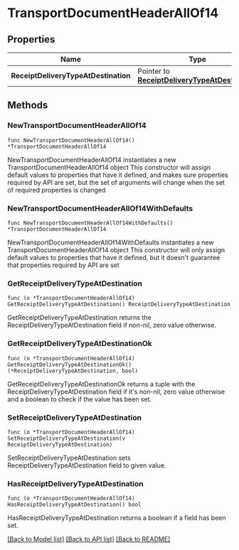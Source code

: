 # TransportDocumentHeaderAllOf14

## Properties

Name | Type | Description | Notes
------------ | ------------- | ------------- | -------------
**ReceiptDeliveryTypeAtDestination** | Pointer to [**ReceiptDeliveryTypeAtDestination**](ReceiptDeliveryTypeAtDestination.md) |  | [optional] 

## Methods

### NewTransportDocumentHeaderAllOf14

`func NewTransportDocumentHeaderAllOf14() *TransportDocumentHeaderAllOf14`

NewTransportDocumentHeaderAllOf14 instantiates a new TransportDocumentHeaderAllOf14 object
This constructor will assign default values to properties that have it defined,
and makes sure properties required by API are set, but the set of arguments
will change when the set of required properties is changed

### NewTransportDocumentHeaderAllOf14WithDefaults

`func NewTransportDocumentHeaderAllOf14WithDefaults() *TransportDocumentHeaderAllOf14`

NewTransportDocumentHeaderAllOf14WithDefaults instantiates a new TransportDocumentHeaderAllOf14 object
This constructor will only assign default values to properties that have it defined,
but it doesn't guarantee that properties required by API are set

### GetReceiptDeliveryTypeAtDestination

`func (o *TransportDocumentHeaderAllOf14) GetReceiptDeliveryTypeAtDestination() ReceiptDeliveryTypeAtDestination`

GetReceiptDeliveryTypeAtDestination returns the ReceiptDeliveryTypeAtDestination field if non-nil, zero value otherwise.

### GetReceiptDeliveryTypeAtDestinationOk

`func (o *TransportDocumentHeaderAllOf14) GetReceiptDeliveryTypeAtDestinationOk() (*ReceiptDeliveryTypeAtDestination, bool)`

GetReceiptDeliveryTypeAtDestinationOk returns a tuple with the ReceiptDeliveryTypeAtDestination field if it's non-nil, zero value otherwise
and a boolean to check if the value has been set.

### SetReceiptDeliveryTypeAtDestination

`func (o *TransportDocumentHeaderAllOf14) SetReceiptDeliveryTypeAtDestination(v ReceiptDeliveryTypeAtDestination)`

SetReceiptDeliveryTypeAtDestination sets ReceiptDeliveryTypeAtDestination field to given value.

### HasReceiptDeliveryTypeAtDestination

`func (o *TransportDocumentHeaderAllOf14) HasReceiptDeliveryTypeAtDestination() bool`

HasReceiptDeliveryTypeAtDestination returns a boolean if a field has been set.


[[Back to Model list]](../README.md#documentation-for-models) [[Back to API list]](../README.md#documentation-for-api-endpoints) [[Back to README]](../README.md)


